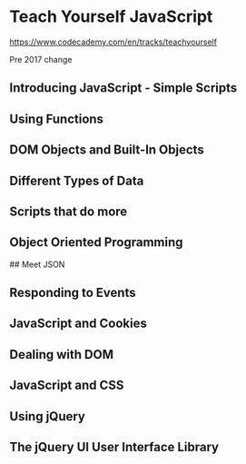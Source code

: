 
# Teach Yourself JavaScript

https://www.codecademy.com/en/tracks/teachyourself

Pre 2017 change


## Introducing JavaScript - Simple Scripts

## Using Functions

## DOM Objects and Built-In Objects

## Different Types of Data

## Scripts that do more

## Object Oriented Programming

## Meet JSON

## Responding to Events

## JavaScript and Cookies

## Dealing with DOM

## JavaScript and CSS

## Using jQuery

## The jQuery UI User Interface Library

